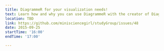 ```yaml
---
title: DiagrammeR for your visualization needs!
text: Learn how and why you can use DiagrammeR with the creator of DiagrammeR
location: TBD
link: https://github.com/minisciencegirl/studyGroup/issues/48
date: 2015-09-25
startTime: '16:00'
endTime: '17:00'

---
```

